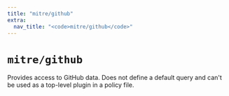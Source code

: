```yaml
---
title: "mitre/github"
extra:
  nav_title: "<code>mitre/github</code>"
---
```


# `mitre/github`

Provides access to GitHub data. Does not define a default query and can't be
used as a top-level plugin in a policy file.
